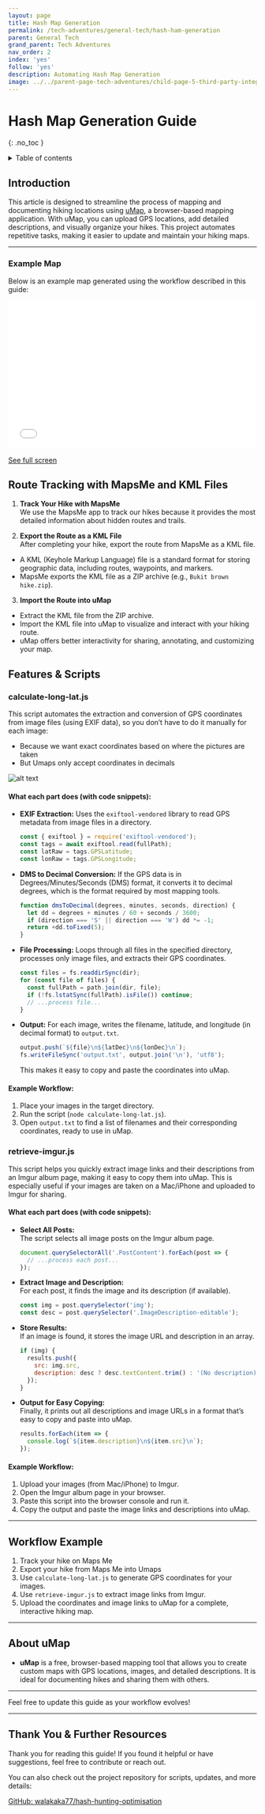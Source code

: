 ```yaml
---
layout: page
title: Hash Map Generation
permalink: /tech-adventures/general-tech/hash-ham-generation
parent: General Tech
grand_parent: Tech Adventures
nav_order: 2
index: 'yes'
follow: 'yes'
description: Automating Hash Map Generation
image: ../../parent-page-tech-adventures/child-page-5-third-party-integrations/grandchild-page-1-Adyen-Online-Payments/adyen-online-payments.png
---
```


# Hash Map Generation Guide

{: .no_toc }

<details closed markdown="block">
  <summary>
    Table of contents
  </summary>
  {: .text-delta }
- TOC
{:toc}
</details>



## Introduction

This article is designed to streamline the process of mapping and documenting hiking locations using [uMap](https://umap.openstreetmap.fr/), a browser-based mapping application. With uMap, you can upload GPS locations, add detailed descriptions, and visually organize your hikes. This project automates repetitive tasks, making it easier to update and maintain your hiking maps.

---

### Example Map

Below is an example map generated using the workflow described in this guide:

<iframe width="100%" height="300px" frameborder="0" allowfullscreen allow="geolocation" src="//umap.openstreetmap.fr/en/map/seletar-test-map_1240819?scaleControl=false&miniMap=false&scrollWheelZoom=false&zoomControl=true&editMode=disabled&moreControl=true&searchControl=null&tilelayersControl=null&embedControl=null&datalayersControl=true&onLoadPanel=none&captionBar=false&captionMenus=true"></iframe>

<p><a href="//umap.openstreetmap.fr/en/map/seletar-test-map_1240819?scaleControl=false&miniMap=false&scrollWheelZoom=true&zoomControl=true&editMode=disabled&moreControl=true&searchControl=null&tilelayersControl=null&embedControl=null&datalayersControl=true&onLoadPanel=none&captionBar=false&captionMenus=true">See full screen</a></p>


## Route Tracking with MapsMe and KML Files

1. **Track Your Hike with MapsMe**  
  We use the MapsMe app to track our hikes because it provides the most detailed information about hidden routes and trails.

2. **Export the Route as a KML File**  
  After completing your hike, export the route from MapsMe as a KML file.  
  - A KML (Keyhole Markup Language) file is a standard format for storing geographic data, including routes, waypoints, and markers.  
  - MapsMe exports the KML file as a ZIP archive (e.g., `Bukit brown hike.zip`).

3. **Import the Route into uMap**  
  - Extract the KML file from the ZIP archive.
  - Import the KML file into uMap to visualize and interact with your hiking route.
  - uMap offers better interactivity for sharing, annotating, and customizing your map.



## Features & Scripts


### calculate-long-lat.js

This script automates the extraction and conversion of GPS coordinates from image files (using EXIF data), so you don’t have to do it manually for each image:
- Because we want exact coordinates based on where the pictures are taken
- But Umaps only accept coordinates in decimals

![alt text](image.png)


#### What each part does (with code snippets):

- **EXIF Extraction:**
  Uses the `exiftool-vendored` library to read GPS metadata from image files in a directory.
  ```js
  const { exiftool } = require('exiftool-vendored');
  const tags = await exiftool.read(fullPath);
  const latRaw = tags.GPSLatitude;
  const lonRaw = tags.GPSLongitude;
  ```

- **DMS to Decimal Conversion:**
  If the GPS data is in Degrees/Minutes/Seconds (DMS) format, it converts it to decimal degrees, which is the format required by most mapping tools.
  ```js
  function dmsToDecimal(degrees, minutes, seconds, direction) {
    let dd = degrees + minutes / 60 + seconds / 3600;
    if (direction === 'S' || direction === 'W') dd *= -1;
    return +dd.toFixed(5);
  }
  ```

- **File Processing:**
  Loops through all files in the specified directory, processes only image files, and extracts their GPS coordinates.
  ```js
  const files = fs.readdirSync(dir);
  for (const file of files) {
    const fullPath = path.join(dir, file);
    if (!fs.lstatSync(fullPath).isFile()) continue;
    // ...process file...
  }
  ```

- **Output:**
  For each image, writes the filename, latitude, and longitude (in decimal format) to `output.txt`.
  ```js
  output.push(`${file}\n${latDec}\n${lonDec}\n`);
  fs.writeFileSync('output.txt', output.join('\n'), 'utf8');
  ```
  This makes it easy to copy and paste the coordinates into uMap.

#### Example Workflow:

1. Place your images in the target directory.
2. Run the script (`node calculate-long-lat.js`).
3. Open `output.txt` to find a list of filenames and their corresponding coordinates, ready to use in uMap.


### retrieve-imgur.js

This script helps you quickly extract image links and their descriptions from an Imgur album page, making it easy to copy them into uMap. This is especially useful if your images are taken on a Mac/iPhone and uploaded to Imgur for sharing.

#### What each part does (with code snippets):

- **Select All Posts:**  
  The script selects all image posts on the Imgur album page.
  ```js
  document.querySelectorAll('.PostContent').forEach(post => {
    // ...process each post...
  });
  ```

- **Extract Image and Description:**  
  For each post, it finds the image and its description (if available).
  ```js
  const img = post.querySelector('img');
  const desc = post.querySelector('.ImageDescription-editable');
  ```

- **Store Results:**  
  If an image is found, it stores the image URL and description in an array.
  ```js
  if (img) {
    results.push({
      src: img.src,
      description: desc ? desc.textContent.trim() : '(No description)'
    });
  }
  ```

- **Output for Easy Copying:**  
  Finally, it prints out all descriptions and image URLs in a format that’s easy to copy and paste into uMap.
  ```js
  results.forEach(item => {
    console.log(`${item.description}\n${item.src}\n`);
  });
  ```

#### Example Workflow:

1. Upload your images (from Mac/iPhone) to Imgur.
2. Open the Imgur album page in your browser.
3. Paste this script into the browser console and run it.
4. Copy the output and paste the image links and descriptions into uMap.

---

## Workflow Example
1. Track your hike on Maps Me
2. Export your hike from Maps Me into Umaps
3. Use `calculate-long-lat.js` to generate GPS coordinates for your images.
4. Use `retrieve-imgur.js` to extract image links from Imgur.
5. Upload the coordinates and image links to uMap for a complete, interactive hiking map.

---

## About uMap
- **uMap** is a free, browser-based mapping tool that allows you to create custom maps with GPS locations, images, and detailed descriptions. It is ideal for documenting hikes and sharing them with others.

---

Feel free to update this guide as your workflow evolves!

---

## Thank You & Further Resources

Thank you for reading this guide! If you found it helpful or have suggestions, feel free to contribute or reach out.

You can also check out the project repository for scripts, updates, and more details:

[GitHub: walakaka77/hash-hunting-optimisation](https://github.com/walakaka77/hash-hunting-optimisation)

